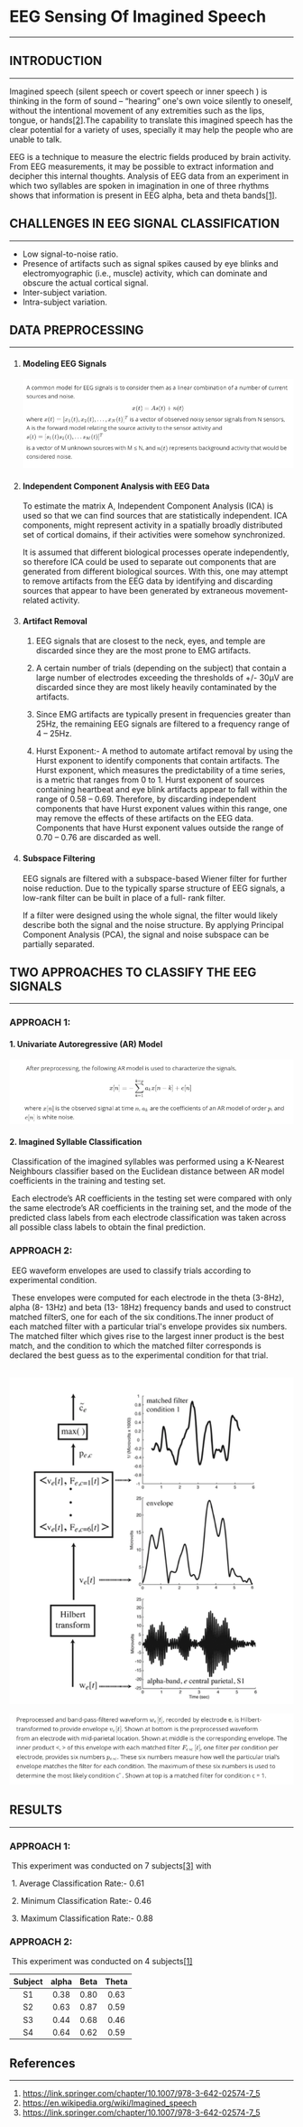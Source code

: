 # EEG Sensing Of Imagined Speech

------

## INTRODUCTION

------

Imagined speech (silent speech or covert speech or inner speech ) is thinking in the form of sound – “hearing” one's own voice silently to oneself, without the intentional movement of any extremities such as the lips, tongue, or hands[[2]](https://en.wikipedia.org/wiki/Imagined_speech).The capability to translate this imagined speech has the clear potential for a variety of uses, specially it may help the people who are unable to talk. 

EEG is a technique to measure the electric fields produced by brain activity. From EEG measurements, it may be possible to extract information and decipher this internal thoughts. Analysis of EEG data from an experiment in which two syllables are spoken in imagination in one of three rhythms shows that information is present in EEG alpha, beta and theta bands[[1]](https://link.springer.com/chapter/10.1007/978-3-642-02574-7_5). 

## CHALLENGES IN EEG SIGNAL CLASSIFICATION

------

- Low signal-to-noise ratio.
- Presence of artifacts such as signal spikes caused by eye blinks and electromyographic (i.e., muscle) activity, which can dominate and obscure the actual cortical signal.
- Inter-subject variation.
- Intra-subject variation.

## DATA PREPROCESSING

------

1. #### **Modeling EEG Signals**

   ![Screenshot 2020-07-03 at 1.29.23 PM](./Images/AR2.png)
   
   
   
2. #### **Independent Component Analysis with EEG Data** 

   To estimate the matrix A, Independent Component Analysis (ICA) is used so that we can find sources that are statistically independent. ICA components, might represent activity in a spatially broadly distributed set of cortical domains, if their activities were somehow synchronized.

   It is assumed that different biological processes operate independently, so therefore ICA could be used to separate out components that are generated from different biological sources. With this, one may attempt to remove artifacts from the EEG data by identifying and discarding sources that appear to have been generated by extraneous movement-related activity.

   

3. #### **Artifact Removal**

   1. EEG signals that are closest to the neck, eyes, and temple are discarded since they are the most prone to EMG artifacts.

   2. A certain number of trials (depending on the subject) that contain a large number of electrodes exceeding the thresholds of +/- 30μV are discarded since they are most likely heavily contaminated by the artifacts.

   3. Since EMG artifacts are typically present in frequencies greater than 25Hz, the remaining EEG signals are filtered to a frequency range of 4 – 25Hz.

   4. Hurst Exponent:- A method to automate artifact removal by using the Hurst exponent to identify components that contain artifacts. The Hurst exponent, which measures the predictability of a time series, is a metric that ranges from 0 to 1. Hurst exponent of sources containing heartbeat and eye blink artifacts appear to fall within the range of 0.58 – 0.69. Therefore, by discarding independent components that have Hurst exponent values within this range, one may remove the effects of these artifacts on the EEG data. Components that have Hurst exponent values outside the range of 0.70 – 0.76 are discarded as well.

      

4. #### **Subspace Filtering**

   EEG signals are filtered with a subspace-based Wiener filter for further noise reduction. Due to the typically sparse structure of EEG signals, a low-rank filter can be built in place of a full- rank filter.

   If a filter were designed using the whole signal, the filter would likely describe both the signal and the noise structure. By applying Principal Component Analysis (PCA), the signal and noise subspace can be partially separated.

## TWO APPROACHES TO CLASSIFY THE EEG SIGNALS

------

### APPROACH 1:

#### 	1. **Univariate Autoregressive (AR) Model**

![Screenshot 2020-07-03 at 1.31.37 PM](./Images/AR.png)

####     2. Imagined Syllable Classification

​	  	 Classification of the imagined syllables was performed using a K-Nearest Neighbours classifier 		 		   based on the Euclidean distance between AR model coefficients in the training and testing set. 

​       	Each electrode’s AR coefficients in the testing set were compared with only the same electrode’s AR  		   coefficients in the training set, and the mode of the predicted class labels from each electrode 		  		   classification was taken across all possible class labels to obtain the final prediction.

### APPROACH 2:

​	EEG waveform envelopes are used to classify trials according to experimental condition.

​	These envelopes were computed for each electrode in the theta (3-8Hz), alpha (8- 13Hz) and beta (13-	18Hz) frequency bands and used to construct matched filterS, one for each of the six conditions.The 	  	inner product of each matched filter with a particular trial's envelope provides six numbers. The 			       	matched filter which gives rise to the largest inner product is the best match, and the condition to 	   	which the matched filter corresponds is declared the best guess as to the experimental condition for 	that trial.

​	![Envelope](./Images/Envelope.png)

![Screenshot 2020-07-03 at 1.32.00 PM](./Images/Envelope2.png)



## RESULTS 

------

### APPROACH 1: 

​	This experiment was conducted on 7 subjects[[3]](https://link.springer.com/chapter/10.1007/978-3-642-02574-7_5) with 

​    1. Average Classification Rate:- 0.61

​	2. Minimum Classification Rate:- 0.46

​	3. Maximum Classification Rate:- 0.88

### APPROACH 2:

​	This experiment was conducted on 4 subjects[[1]](https://link.springer.com/chapter/10.1007/978-3-642-02574-7_5)

| Subject | alpha | Beta | Theta |
| :-----: | :---: | :--: | :---: |
|   S1    | 0.38  | 0.80 | 0.63  |
|   S2    | 0.63  | 0.87 | 0.59  |
|   S3    | 0.44  | 0.68 | 0.46  |
|   S4    | 0.64  | 0.62 | 0.59  |



## References

------

1. https://link.springer.com/chapter/10.1007/978-3-642-02574-7_5
2. https://en.wikipedia.org/wiki/Imagined_speech
3. https://link.springer.com/chapter/10.1007/978-3-642-02574-7_5

